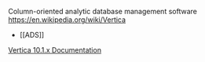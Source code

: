 Column-oriented analytic database management software
https://en.wikipedia.org/wiki/Vertica

- [[ADS]]


[Vertica 10.1.x Documentation](https://www.vertica.com/docs/10.1.x/HTML/Content/Home.htm)




